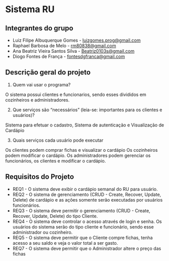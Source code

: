 # Sistema RU

## Integrantes do grupo

* Luiz Filipe Albuquerque Gomes - luizgomes.prog@gmail.com
* Raphael Barbosa de Melo - rm80838@gmail.com
* Ana Beatriz Vieira Santos Silva - Beatriz0103s@gmail.com
* Diogo Fontes de França - fontesdgfranca@gmail.com

## Descrição geral do projeto

1. Quem vai usar o programa?

  O sistema possui clientes e funcionarios, sendo esses divididos em cozinheiros e administradores.

2. Que serviços são “necessários” (leia-se: importantes para os clientes e usuários)?

  Sistema para efetuar o cadastro, Sistema de autenticação e Visualização de Cardápio

3. Quais serviços cada usuário pode executar

  Os clientes podem comprar fichas e visualizar o cardápio
  Os cozinheiros podem modificar o cardápio. 
  Os administradores podem gerenciar os funcionários, os clientes e modificar o cardápio.
  
## Requisitos do Projeto
* REQ1 - O sistema deve exibir o cardápio semanal do RU para usuário.
* REQ2 - O sistema de gerenciamento (CRUD - Create, Recover, Update, Delete) de cardápio e as ações somente serão executadas por usuários funcionários. 
* REQ3 - O sistema deve permitir o gerenciamento (CRUD - Create, Recover, Update, Delete) do tipo Cliente.
* REQ4 - O sistema deve controlar o acesso através de login e senha. Os usuários do sistema serão do tipo cliente e funcionário, sendo esse administrador ou cozinheiro.
* REQ5 - O sistema deve permitir que o Cliente compre fichas, tenha acesso a seu saldo e veja o valor total a ser gasto.
* REQ7 - O sistema deve permitir que o Administrador altere o preço das fichas

